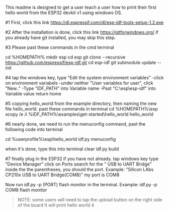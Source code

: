 This readme is designed to get a user teach a user how to print their first hello world from the ESP32 devkit v1 using windows OS.

#1 First, click this link https://dl.espressif.com/dl/esp-idf-tools-setup-1.2.exe

#2 After the installation is done, click this link https://gitforwindows.org/
    if you already have git installed, you may skip this step.

#3 Please past these commands in the cmd terminal

cd %HOMEPATH%
mkdir esp
cd esp
git clone --recursive https://github.com/espressif/esp-idf.git
cd esp-idf
git submodule update --init

#4 tap the windows key, type "Edit the system environment variables"
-click on environment variabels
    -under neither "User variables for user", click "New.."
        -Type "IDF_PATH" into Variable name
        -Past "C:\esp\esp-idf" into Variable value
return home

#5 copying hello_world from the example directory, then naming the new file hello_world. past these commands in terminal
cd %HOMEPATH%\esp
xcopy /e /i %IDF_PATH%\examples\get-started\hello_world hello_world

#6 nearly done, we need to run the menuconfig command, past the following code into terminal

cd %userprofile%\esp\hello_world
idf.py menuconfig

when it's done, type this into terminal
clear
idf.py build

#7 finally plug in the ESP32 if you have not already. 
tap windows key
type "Device Manager"
click on Ports
search for the " USB to UART Bridge"
inside the the parentheses, you should the port. Example: "Silicon LAbs CP210x USB to UART Bridge(COM8)"
my port is COM8

Now run idf.py -p (PORT) flash monitor in the terminal.
Example: idf.py -p COM8 flash monitor

>NOTE: some users will need to tap the upload button on the right side of the board
It will print hello world 4 
